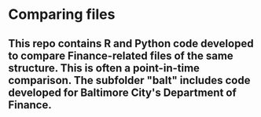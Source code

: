 # Comparing files
## This repo contains R and Python code developed to compare Finance-related files of the same structure. This is often a point-in-time comparison. The subfolder "balt" includes code developed for Baltimore City's Department of Finance.
